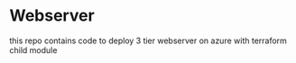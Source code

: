 # Webserver
this repo contains code to deploy 3 tier webserver on azure with terraform child module
